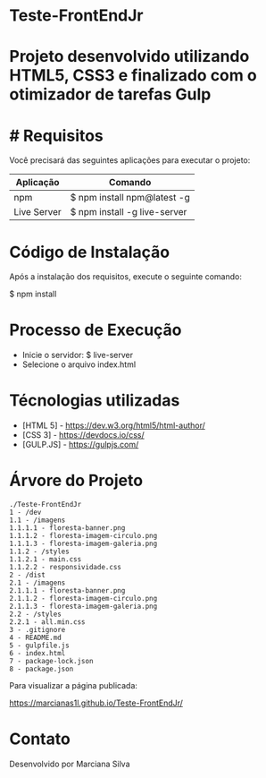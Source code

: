 # Teste-FrontEndJr

# Projeto desenvolvido utilizando HTML5, CSS3 e finalizado com o otimizador de tarefas Gulp

# # Requisitos

Você precisará das seguintes aplicações para executar o projeto:

| Aplicação | Comando |
| --- | --- |
| npm | $ npm install npm@latest -g |
| Live Server | $ npm install -g live-server |

# Código de Instalação

Após a instalação dos requisitos, execute o seguinte comando:

$ npm install

# Processo de Execução

* Inicie o servidor: $ live-server
* Selecione o arquivo index.html 

# Técnologias utilizadas

* [HTML 5] - https://dev.w3.org/html5/html-author/
* [CSS 3] - https://devdocs.io/css/
* [GULP.JS] - https://gulpjs.com/

# Árvore do Projeto

```
./Teste-FrontEndJr
1 - /dev
1.1 - /imagens
1.1.1.1 - floresta-banner.png
1.1.1.2 - floresta-imagem-circulo.png
1.1.1.3 - floresta-imagem-galeria.png
1.1.2 - /styles
1.1.2.1 - main.css
1.1.2.2 - responsividade.css
2 - /dist
2.1 - /imagens
2.1.1.1 - floresta-banner.png
2.1.1.2 - floresta-imagem-circulo.png
2.1.1.3 - floresta-imagem-galeria.png
2.2 - /styles
2.2.1 - all.min.css
3 - .gitignore
4 - README.md
5 - gulpfile.js
6 - index.html
7 - package-lock.json
8 - package.json

```
Para visualizar a página publicada: 

https://marcianas1l.github.io/Teste-FrontEndJr/

# Contato
Desenvolvido por Marciana Silva

